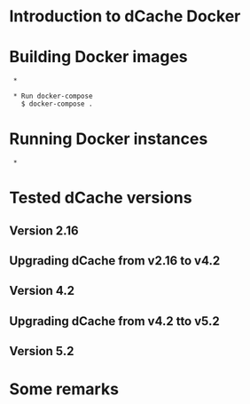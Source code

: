 # Introduction to dCache Docker


# Building Docker images
     * 
	 
	 * Run docker-compose
	   $ docker-compose .
	 


# Running Docker instances
     * 


# Tested dCache versions

## Version 2.16


## Upgrading dCache from v2.16 to v4.2


## Version 4.2


## Upgrading dCache from v4.2 tto v5.2

## Version 5.2


# Some remarks

